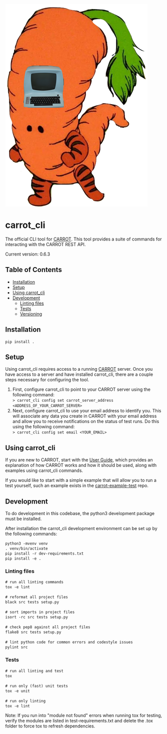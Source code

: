 ![CARROT CLI](logo.png)
# carrot\_cli
The official CLI tool for [CARROT](https://github.com/broadinstitute/carrot). This tool provides a suite of commands for interacting with the CARROT REST API.

Current version: 0.6.3

## Table of Contents
* [Installation](#installation)
* [Setup](#setup)
* [Using carrot_cli](#using)
* [Development](#development)
    * [Linting files](#linting-files)
    * [Tests](#tests)
    * [Versioning](#versioning)

## <a name="installation">Installation</a>

    pip install .

## <a name="setup">Setup</a>
Using carrot_cli requires access to a running [CARROT](https://github.com/broadinstitute/carrot) server.  Once you have access to a server and have installed carrot_cli, there are a couple steps necessary for configuring the tool.
1. First, configure carrot_cli to point to your CARROT server using the following command:\
`> carrot_cli config set carrot_server_address <ADDRESS_OF_YOUR_CARROT_SERVER>`
2. Next, configure carrot_cli to use your email address to identify you.  This will associate any data you create in CARROT with your email address and allow you to receive notifications on the status of test runs.  Do this using the following command:\
`> carrot_cli config set email <YOUR_EMAIL>`

## <a name="using">Using carrot_cli</a>
If you are new to CARROT, start with the [User Guide](https://github.com/broadinstitute/carrot/blob/master/UserGuide.md), which provides an explanation of how CARROT works and how it should be used, along with examples using carrot_cli commands.

If you would like to start with a simple example that will allow you to run a test yourself, such an example exists in the [carrot-example-test](https://github.com/broadinstitute/carrot-example-test) repo.

## <a name="development">Development</a>

To do development in this codebase, the python3 development package must
be installed.

After installation the carrot\_cli development environment can be set up by
the following commands:

    python3 -mvenv venv
    . venv/bin/activate
    pip install -r dev-requirements.txt
    pip install -e .

### <a name="linting-files">Linting files</a>

    # run all linting commands
    tox -e lint

    # reformat all project files
    black src tests setup.py

    # sort imports in project files
    isort -rc src tests setup.py

    # check pep8 against all project files
    flake8 src tests setup.py

    # lint python code for common errors and codestyle issues
    pylint src

### <a name="tests">Tests</a>

    # run all linting and test
    tox

    # run only (fast) unit tests
    tox -e unit

    # run only linting
    tox -e lint

Note: If you run into "module not found" errors when running tox for testing, verify the modules are listed in test-requirements.txt and delete the .tox folder to force tox to refresh dependencies.
